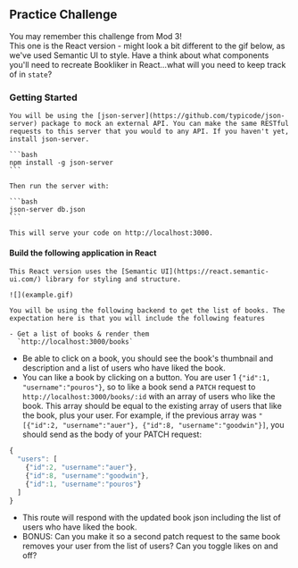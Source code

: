 ## Practice Challenge

You may remember this challenge from Mod 3!  
This one is the React version - might look a bit different to the gif below,  as we've used Semantic UI to style. 
Have a think about what components you'll need to recreate Bookliker in React...what will you need to keep track of in `state`? 

### Getting Started

    You will be using the [json-server](https://github.com/typicode/json-server) package to mock an external API. You can make the same RESTful requests to this server that you would to any API. If you haven't yet, install json-server.

    ```bash
    npm install -g json-server
    ```

    Then run the server with:

    ```bash
    json-server db.json
    ```

    This will serve your code on http://localhost:3000.

#### Build the following application in React

    This React version uses the [Semantic UI](https://react.semantic-ui.com/) library for styling and structure.

    ![](example.gif)

    You will be using the following backend to get the list of books. The expectation here is that you will include the following features

    - Get a list of books & render them
      `http://localhost:3000/books`
- Be able to click on a book, you should see the book's thumbnail and description and a list of users who have liked the book.
- You can like a book by clicking on a button. You are user 1 `{"id":1, "username":"pouros"}`, so to like a book send a `PATCH` request to `http://localhost:3000/books/:id` with an array of users who like the book. This array should be equal to the existing array of users that like the book, plus your user. For example, if the previous array was `"[{"id":2, "username":"auer"}, {"id":8, "username":"goodwin"}]`, you should send as the body of your PATCH request:

```javascript
{
  "users": [
    {"id":2, "username":"auer"},
    {"id":8, "username":"goodwin"},
    {"id":1, "username":"pouros"}
  ]
}
```

- This route will respond with the updated book json including the list of users who have liked the book.
- BONUS: Can you make it so a second patch request to the same book removes your user from the list of users? Can you toggle likes on and off?
